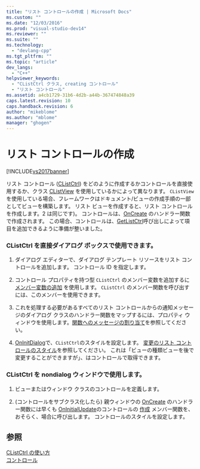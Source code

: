 ```yaml
---
title: "リスト コントロールの作成 | Microsoft Docs"
ms.custom: ""
ms.date: "12/03/2016"
ms.prod: "visual-studio-dev14"
ms.reviewer: ""
ms.suite: ""
ms.technology: 
  - "devlang-cpp"
ms.tgt_pltfrm: ""
ms.topic: "article"
dev_langs: 
  - "C++"
helpviewer_keywords: 
  - "CListCtrl クラス, creating コントロール"
  - "リスト コントロール"
ms.assetid: a4cb1729-31b6-4d2b-a44b-367474848a39
caps.latest.revision: 10
caps.handback.revision: 6
author: "mikeblome"
ms.author: "mblome"
manager: "ghogen"
---
```

# リスト コントロールの作成
[!INCLUDE[vs2017banner](../assembler/inline/includes/vs2017banner.md)]

リスト コントロール \([CListCtrl](../Topic/CListCtrl%20Class.md)\) をどのように作成するかコントロールを直接使用するか、クラス [CListView](../mfc/reference/clistview-class.md) を使用しているかによって異なります。  `CListView`を使用している場合、フレームワークはドキュメント\/ビューの作成手順の一部としてビューを構築します。  リスト ビューを作成すると、リスト コントロールを作成します。2 は同じです\)。  コントロールは、[OnCreate](../Topic/CWnd::OnCreate.md) のハンドラー関数で作成されます。  この場合、コントロールは、[GetListCtrl](../Topic/CListView::GetListCtrl.md)呼び出しによって項目を追加できるように準備が整いました。  
  
### CListCtrl を直接ダイアログ ボックスで使用できます。  
  
1.  ダイアログ エディターで、ダイアログ テンプレート リソースをリスト コントロールを追加します。  コントロール ID を指定します。  
  
2.  コントロール プロパティを持つ型 `CListCtrl` のメンバー変数を追加するに [メンバー変数の追加](../ide/adding-a-member-variable-visual-cpp.md) を使用します。  `CListCtrl` のメンバー関数を呼び出すには、このメンバーを使用できます。  
  
3.  これを処理する必要があるすべてのリスト コントロールからの通知メッセージのダイアログ クラスのハンドラー関数をマップするには、プロパティ ウィンドウを使用します。[関数へのメッセージの割り当て](../Topic/Mapping%20Messages%20to%20Functions.md)を参照してください。  
  
4.  [OnInitDialog](../Topic/CDialog::OnInitDialog.md)で、`CListCtrl`のスタイルを設定します。  [変更のリスト コントロールのスタイル](../Topic/Changing%20List%20Control%20Styles.md)を参照してください。  これは「ビューの種類ビューを後で変更することができますが」、はコントロールで取得できます。  
  
### CListCtrl を nondialog ウィンドウで使用します。  
  
1.  ビューまたはウィンドウ クラスのコントロールを定義します。  
  
2.  \(コントロールをサブクラス化したら\) 親ウィンドウの [OnCreate](../Topic/CWnd::OnCreate.md) のハンドラー関数には早くも [OnInitialUpdate](../Topic/CView::OnInitialUpdate.md)のコントロールの [作成](../Topic/CListCtrl::Create.md) メンバー関数を、おそらく、場合に呼び出します。  コントロールのスタイルを設定します。  
  
## 参照  
 [CListCtrl の使い方](../Topic/Using%20CListCtrl.md)   
 [コントロール](../mfc/controls-mfc.md)